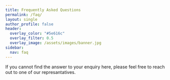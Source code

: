 ```yaml
---
title: Frequently Asked Questions
permalink: /faq/
layout: single
author_profile: false
header:
  overlay_color: "#5e616c"
  overlay_filter: 0.5
  overlay_image: /assets/images/banner.jpg
sidebar:
  nav: faq
---
```


If you cannot find the answer to your enquiry here, please feel free to reach out to one of our represantatives.